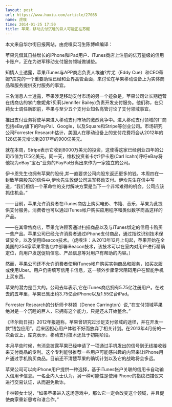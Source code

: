 ```yaml
---
layout: post
url: https://www.huxiu.com/article/27085
name: 虎嗅
time: 2014-01-25 17:50
title: 苹果，移动支付沉睡的巨人可能正在苏醒
---
```

本文来自华尔街日报网站，由虎嗅实习生陈博峰编译：

苹果凭借其日益增长的iPhone和iPad用户、iTunes商店上注册的亿万量级的信用卡账户，正在为进军移动支付服务领域做铺垫。

知情人士透露，苹果iTunes与APP商店负责人埃迪?库尤（Eddy Cue）和CEO蒂姆?库克的一个重要助理已经和业界高管会面，来讨论在苹果移动设备上为实体商品和服务提供支付服务的事宜。

三名消息人士透露，苹果涉足移动支付市场的另一个迹象是，苹果公司让长期运营在线商店的掌门詹妮弗?贝莉(Jennifer Bailey)负责开发支付服务。他们称，在贝莉女士调任新职前，苹果与至少五个支付业知名高管讨论了支付领域事宜。

推出支付业务将使苹果进入移动支付市场的激烈竞争中。进入移动支付领域的厂商包括eBay旗下的PayPal、Google，以及Square和Stripe等创业公司。市场研究公司Forrester Research估计，美国人在移动设备上的支付花费将会从2012年的128亿美元增长到2017年的900亿美元。

就在本周，Stripe表示它收到8000万美元的投资，这使得这家已经创业四年的公司市值为17.5亿美元。同一天，维权投资者卡尔?伊卡恩(Carl Icahn)呼吁eBay将他视为eBay“宝石”业务的PayPal分离出来作为一家独立的公司。

伊卡恩先生也拥有苹果的股份,并一直要求公司向股东返还更多的钱。本周四在一封致苹果股东的信件中,伊坎先生敦促公司进军移动支付。伊坎先生在信中写道，“我们相信一个革命性的支付解决方案是当下一个非常难得的机会，公司应该抓住机会。”

——目前，苹果允许消费者在iTunes商店上购买电影、书籍、音乐，苹果为此提供支付服务。消费者也可以通过iTunes帐户购买应用程序和类似数字商品这样的产品。

——在其零售商店，苹果允许顾客通过扫描商品以及与iTunes绑定的信用卡购买一些产品。苹果公司已经允许消费者通过iPhone支付商品，通过指纹识别技术保证安全，以及使用iBeacon技术。（虎嗅注：从2013年12月上旬起，苹果开始在全美国的254家苹果零售店中部署iBeacon技术，该技术可以在室内对用户进行精确定位，向用户发送促销信息、产品信息等对用户有帮助的内容。）

然而，苹果公司还不允许消费者使用iTunes帐户购买实物商品和服务，如买衣服或使用Uber。用户仍需填写信用卡信息，这一额外步骤常常阻碍用户在智能手机上买东西。

苹果的潜力是巨大的。公司去年表示,它在iTunes商店拥有5.75亿注册用户。在过去的五年里，苹果已售出约3.75亿台iPhone以及1.55亿台iPad。

Forrester Research的分析师卡林顿（Denee Carrington）说,“在支付领域苹果绝对是一个沉睡的巨人，它拥有这个能力，只是还未开始整合。”

《华尔街日报》2012年报道称，苹果曾研究过涉足支付领域的途径，并在开发一款“钱包应用”，后来因担心用户体验不好而放弃了相关计划。在2013年4月份的一次会议上，库克表示，移动支付技术还处于初期阶段。

本月早些时候，有消息披露苹果已经申请了一项通过手机发出的信号到无线接收器来支付商品的专利。这个专利能够推荐一些用户可能感兴趣的内容来让iPhone用户通过手机购买商品。目前还不清楚苹果的确切计划以及它的战略将会多远。

苹果公司可以向iPhone用户提供一种选择，基于iTunes帐户关联的信用卡自动输入信用卡信息。一名业内人士认为，另一种可能性是使用iPhone的指纹扫描仪来进行交易认证，从而避免欺诈。

卡林顿女士说，“如果苹果进入这场游戏中，那么它一定会改变这个领域，并且促使商家重新思考和谁合作。”


